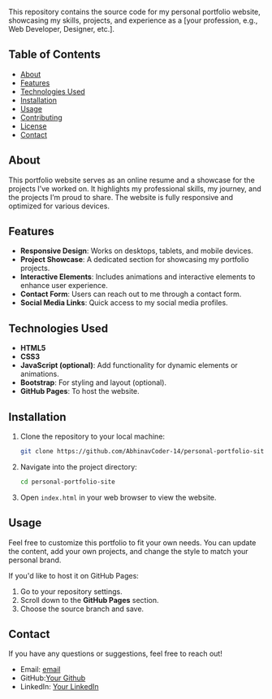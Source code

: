 This repository contains the source code for my personal portfolio website, showcasing my skills, projects, and experience as a [your profession, e.g., Web Developer, Designer, etc.].

## Table of Contents

- [About](#about)
- [Features](#features)
- [Technologies Used](#technologies-used)
- [Installation](#installation)
- [Usage](#usage)
- [Contributing](#contributing)
- [License](#license)
- [Contact](#contact)

## About

This portfolio website serves as an online resume and a showcase for the projects I’ve worked on. It highlights my professional skills, my journey, and the projects I’m proud to share. The website is fully responsive and optimized for various devices.

## Features

- **Responsive Design**: Works on desktops, tablets, and mobile devices.
- **Project Showcase**: A dedicated section for showcasing my portfolio projects.
- **Interactive Elements**: Includes animations and interactive elements to enhance user experience.
- **Contact Form**: Users can reach out to me through a contact form.
- **Social Media Links**: Quick access to my social media profiles.

## Technologies Used

- **HTML5**
- **CSS3**
- **JavaScript (optional)**: Add functionality for dynamic elements or animations.
- **Bootstrap**: For styling and layout (optional).
- **GitHub Pages**: To host the website.

## Installation

1. Clone the repository to your local machine:
    ```bash
    git clone https://github.com/AbhinavCoder-14/personal-portfolio-site
    ```
2. Navigate into the project directory:
    ```bash
    cd personal-portfolio-site
    ```
3. Open `index.html` in your web browser to view the website.

## Usage

Feel free to customize this portfolio to fit your own needs. You can update the content, add your own projects, and change the style to match your personal brand.

If you'd like to host it on GitHub Pages:
1. Go to your repository settings.
2. Scroll down to the **GitHub Pages** section.
3. Choose the source branch and save.



## Contact

If you have any questions or suggestions, feel free to reach out!

- Email: [email](abhinavyadav061@gmail.com)
- GitHub:[Your Github](https://github.com/abhinavCoder-14)
- LinkedIn: [Your LinkedIn](www.linkedin.com/in/abhinavprog)
